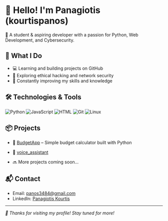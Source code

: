 # 👋 Hello! I'm Panagiotis (kourtispanos)

🎯 A student & aspiring developer with a passion for Python, Web Development, and Cybersecurity.

## 🚀 What I Do

- 💻 Learning and building projects on GitHub  
- 🔐 Exploring ethical hacking and network security  
- 🧠 Constantly improving my skills and knowledge  

## 🛠️ Technologies & Tools

![Python](https://img.shields.io/badge/Python-3776AB?style=for-the-badge&logo=python&logoColor=white)
![JavaScript](https://img.shields.io/badge/JavaScript-F7DF1E?style=for-the-badge&logo=javascript&logoColor=black)
![HTML](https://img.shields.io/badge/HTML5-E34F26?style=for-the-badge&logo=html5&logoColor=white)
![Git](https://img.shields.io/badge/Git-F05032?style=for-the-badge&logo=git&logoColor=white)
![Linux](https://img.shields.io/badge/Linux-FCC624?style=for-the-badge&logo=linux&logoColor=black)

## 📦 Projects

- 🔹 [BudgetApp](https://github.com/kourtispanos/budget-app) – Simple budget calculator built with Python
- 🔹 [voice_assistant]()

- 🔜 More projects coming soon...

## 📬 Contact

- Email: panos3484@gmail.com  
- LinkedIn: [Panagiotis Kourtis](https://www.linkedin.com/in/panagiotis-kourtis-96b773316/)

---

*👀 Thanks for visiting my profile! Stay tuned for more!*

